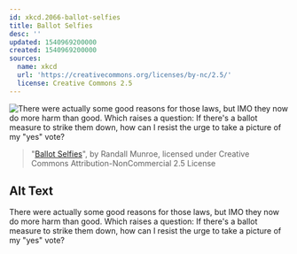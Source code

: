 ```yaml
---
id: xkcd.2066-ballot-selfies
title: Ballot Selfies
desc: ''
updated: 1540969200000
created: 1540969200000
sources:
  name: xkcd
  url: 'https://creativecommons.org/licenses/by-nc/2.5/'
  license: Creative Commons 2.5
---
```

![There were actually some good reasons for those laws, but IMO they now do more harm than good. Which raises a question: If there's a ballot measure to strike them down, how can I resist the urge to take a picture of my "yes" vote?](https://imgs.xkcd.com/comics/ballot_selfies.png)
> "[Ballot Selfies](https://xkcd.com/2066/)", by Randall Munroe, licensed under Creative Commons Attribution-NonCommercial 2.5 License

## Alt Text
There were actually some good reasons for those laws, but IMO they now do more harm than good. Which raises a question: If there's a ballot measure to strike them down, how can I resist the urge to take a picture of my "yes" vote?
